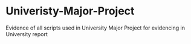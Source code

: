 # Univeristy-Major-Project
Evidence of all scripts used in University Major Project for evidencing in University report

